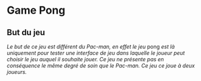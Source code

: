 # Game Pong 

## But du jeu

*Le but de ce jeu est différent du Pac-man, en effet le jeu* pong *est là uniquement pour tester une interface de jeu dans laquelle le joueur peut choisir le jeu auquel il souhaite
jouer. Ce jeu ne présente pas en conséquence le même degré de soin que le Pac-man. Ce jeu ce joue à deux joueurs.* 


 

